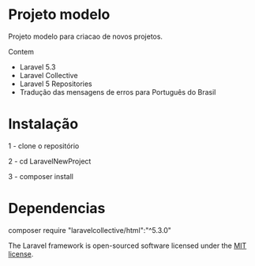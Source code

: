 # Projeto modelo

Projeto modelo para criacao de novos projetos.

Contem
- Laravel 5.3
- Laravel Collective
- Laravel 5 Repositories
- Tradução das mensagens de erros para Português do Brasil

# Instalação

1 - clone o repositório

2 - cd LaravelNewProject

3 - composer install

# Dependencias

composer require "laravelcollective/html":"^5.3.0"


The Laravel framework is open-sourced software licensed under the [MIT license](http://opensource.org/licenses/MIT).
